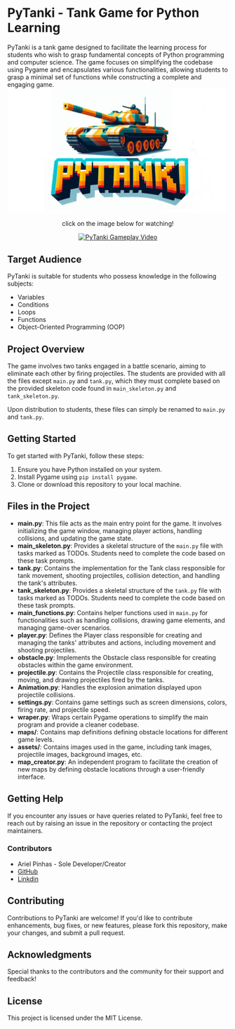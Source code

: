 # PyTanki - Tank Game for Python Learning

PyTanki is a tank game designed to facilitate the learning process for students who wish to grasp fundamental concepts of Python programming and computer science. The game focuses on simplifying the codebase using Pygame and encapsulates various functionalities, allowing students to grasp a minimal set of functions while constructing a complete and engaging game.
![pytanki logo](https://github.com/ariel-pi/pytanki/blob/main/pytanki_logo_img.jpg?raw=true)
<div align="center">
  <p>click on the image below for watching!</p>
  <a href="https://www.youtube.com/watch?v=TeQ8oLpG4fU">
    <img src="https://img.youtube.com/vi/TeQ8oLpG4fU/0.jpg" alt="PyTanki Gameplay Video" />
  </a>
</div>




## Target Audience

PyTanki is suitable for students who possess knowledge in the following subjects:
- Variables
- Conditions
- Loops
- Functions
- Object-Oriented Programming (OOP)

## Project Overview

The game involves two tanks engaged in a battle scenario, aiming to eliminate each other by firing projectiles. The students are provided with all the files except `main.py` and `tank.py`, which they must complete based on the provided skeleton code found in `main_skeleton.py` and `tank_skeleton.py`.

Upon distribution to students, these files can simply be renamed to `main.py` and `tank.py`.

## Getting Started

To get started with PyTanki, follow these steps:
1. Ensure you have Python installed on your system.
2. Install Pygame using `pip install pygame`.
3. Clone or download this repository to your local machine.

## Files in the Project

- **main.py**: This file acts as the main entry point for the game. It involves initializing the game window, managing player actions, handling collisions, and updating the game state.
- **main_skeleton.py**: Provides a skeletal structure of the `main.py` file with tasks marked as TODOs. Students need to complete the code based on these task prompts.
- **tank.py**: Contains the implementation for the Tank class responsible for tank movement, shooting projectiles, collision detection, and handling the tank's attributes.
- **tank_skeleton.py**: Provides a skeletal structure of the `tank.py` file with tasks marked as TODOs. Students need to complete the code based on these task prompts.
- **main_functions.py**: Contains helper functions used in `main.py` for functionalities such as handling collisions, drawing game elements, and managing game-over scenarios.
- **player.py**: Defines the Player class responsible for creating and managing the tanks' attributes and actions, including movement and shooting projectiles.
- **obstacle.py**: Implements the Obstacle class responsible for creating obstacles within the game environment.
- **projectile.py**: Contains the Projectile class responsible for creating, moving, and drawing projectiles fired by the tanks.
- **Animation.py**: Handles the explosion animation displayed upon projectile collisions.
- **settings.py**: Contains game settings such as screen dimensions, colors, firing rate, and projectile speed.
- **wraper.py**: Wraps certain Pygame operations to simplify the main program and provide a cleaner codebase.
- **maps/**: Contains map definitions defining obstacle locations for different game levels.
- **assets/**: Contains images used in the game, including tank images, projectile images, background images, etc.
- **map_creator.py**: An independent program to facilitate the creation of new maps by defining obstacle locations through a user-friendly interface.

## Getting Help

If you encounter any issues or have queries related to PyTanki, feel free to reach out by raising an issue in the repository or contacting the project maintainers.

### Contributors

- Ariel Pinhas - Sole Developer/Creator
- [GitHub](https://github.com/ariel-pi)
- [Linkdin](http://www.linkedin.com/in/ariel-pinhas)


## Contributing

Contributions to PyTanki are welcome! If you'd like to contribute enhancements, bug fixes, or new features, please fork this repository, make your changes, and submit a pull request.

## Acknowledgments

Special thanks to the contributors and the community for their support and feedback!

## License

This project is licensed under the MIT License.
